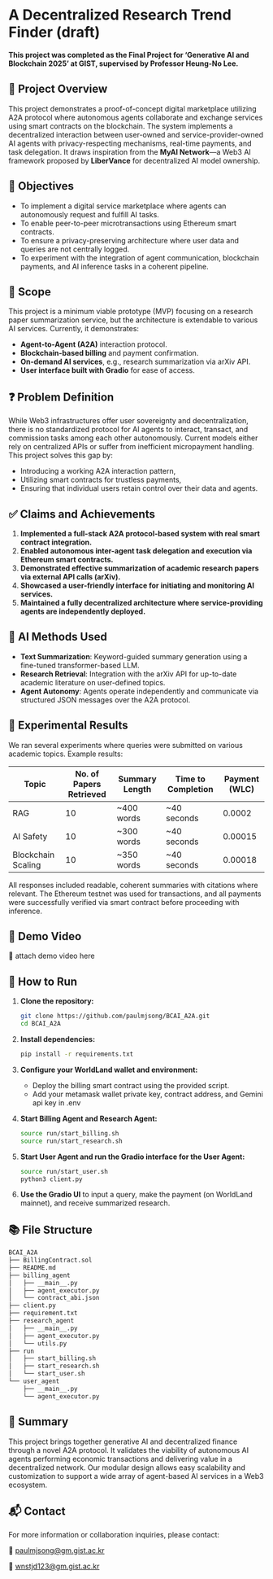 # A Decentralized Research Trend Finder (draft)

**This project was completed as the Final Project for ‘Generative AI and Blockchain 2025’ at GIST, supervised by Professor Heung-No Lee.**


## 📖 Project Overview

This project demonstrates a proof-of-concept digital marketplace utilizing A2A protocol where autonomous agents collaborate and exchange services using smart contracts on the blockchain. The system implements a decentralized interaction between user-owned and service-provider-owned AI agents with privacy-respecting mechanisms, real-time payments, and task delegation. It draws inspiration from the **MyAI Network**—a Web3 AI framework proposed by **LiberVance** for decentralized AI model ownership.


## 🎯 Objectives

- To implement a digital service marketplace where agents can autonomously request and fulfill AI tasks.
- To enable peer-to-peer microtransactions using Ethereum smart contracts.
- To ensure a privacy-preserving architecture where user data and queries are not centrally logged.
- To experiment with the integration of agent communication, blockchain payments, and AI inference tasks in a coherent pipeline.


## 📌 Scope

This project is a minimum viable prototype (MVP) focusing on a research paper summarization service, but the architecture is extendable to various AI services. Currently, it demonstrates:

- **Agent-to-Agent (A2A)** interaction protocol.
- **Blockchain-based billing** and payment confirmation.
- **On-demand AI services**, e.g., research summarization via arXiv API.
- **User interface built with Gradio** for ease of access.


## ❓ Problem Definition

While Web3 infrastructures offer user sovereignty and decentralization, there is no standardized protocol for AI agents to interact, transact, and commission tasks among each other autonomously. Current models either rely on centralized APIs or suffer from inefficient micropayment handling. This project solves this gap by:

- Introducing a working A2A interaction pattern,
- Utilizing smart contracts for trustless payments,
- Ensuring that individual users retain control over their data and agents.


## ✅ Claims and Achievements

1. **Implemented a full-stack A2A protocol-based system with real smart contract integration.**
2. **Enabled autonomous inter-agent task delegation and execution via Ethereum smart contracts.**
3. **Demonstrated effective summarization of academic research papers via external API calls (arXiv).**
4. **Showcased a user-friendly interface for initiating and monitoring AI services.**
5. **Maintained a fully decentralized architecture where service-providing agents are independently deployed.**


## 🧠 AI Methods Used

- **Text Summarization**: Keyword-guided summary generation using a fine-tuned transformer-based LLM.
- **Research Retrieval**: Integration with the arXiv API for up-to-date academic literature on user-defined topics.
- **Agent Autonomy**: Agents operate independently and communicate via structured JSON messages over the A2A protocol.


## 🧪 Experimental Results

We ran several experiments where queries were submitted on various academic topics. Example results:

| Topic             | No. of Papers Retrieved | Summary Length | Time to Completion | Payment (WLC) |
|-------------------|--------------------------|----------------|-------------------|---------------|
| RAG               | 10                       | ~400 words     | ~40 seconds       | 0.0002        |
| AI Safety         | 10                       | ~300 words     | ~40 seconds       | 0.00015       |
| Blockchain Scaling| 10                       | ~350 words     | ~40 seconds       | 0.00018       |

All responses included readable, coherent summaries with citations where relevant. The Ethereum testnet was used for transactions, and all payments were successfully verified via smart contract before proceeding with inference.


## 🎥 Demo Video

🔗 attach demo video here


## 🚀 How to Run

1. **Clone the repository:**
   ```bash
   git clone https://github.com/paulmjsong/BCAI_A2A.git
   cd BCAI_A2A
   ```

2. **Install dependencies:**
   ```bash
   pip install -r requirements.txt
   ```

3. **Configure your WorldLand wallet and environment:**
   - Deploy the billing smart contract using the provided script.
   - Add your metamask wallet private key, contract address, and Gemini api key in .env

4. **Start Billing Agent and Research Agent:**
   ```bash
   source run/start_billing.sh
   source run/start_research.sh
   ```

5. **Start User Agent and run the Gradio interface for the User Agent:**
   ```bash
   source run/start_user.sh
   python3 client.py
   ```

6. **Use the Gradio UI** 
    to input a query, make the payment (on WorldLand mainnet), and receive summarized research.


## 📚 File Structure
```bash
BCAI_A2A
├── BillingContract.sol
├── README.md
├── billing_agent
│   ├── __main__.py
│   ├── agent_executor.py
│   └── contract_abi.json
├── client.py
├── requirement.txt
├── research_agent
│   ├── __main__.py
│   ├── agent_executor.py
│   └── utils.py
├── run
│   ├── start_billing.sh
│   ├── start_research.sh
│   └── start_user.sh
└── user_agent
    ├── __main__.py
    └── agent_executor.py
```


## 📌 Summary

This project brings together generative AI and decentralized finance through a novel A2A protocol. It validates the viability of autonomous AI agents performing economic transactions and delivering value in a decentralized network. Our modular design allows easy scalability and customization to support a wide array of agent-based AI services in a Web3 ecosystem.


## 📬 Contact

For more information or collaboration inquiries, please contact:

📧 paulmjsong@gm.gist.ac.kr

📧 wnstjd123@gm.gist.ac.kr
